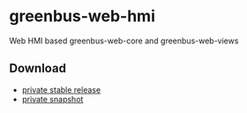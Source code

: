 greenbus-web-hmi
============

Web HMI based greenbus-web-core and greenbus-web-views

## Download

* [private stable release](https://repo.totalgrid.org/artifactory/simple/totalgrid-private/com/greenenergycorp/mmc/greenbus-mmc)
* [private snapshot](https://repo.totalgrid.org/artifactory/simple/totalgrid-private-snapshot/com/greenenergycorp/mmc/greenbus-mmc)

